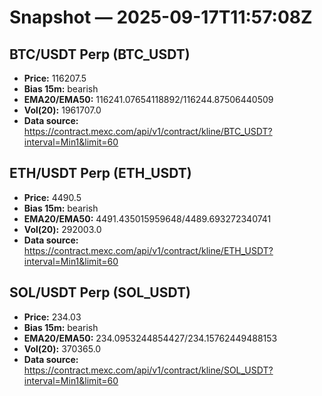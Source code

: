 # Snapshot — 2025-09-17T11:57:08Z

## BTC/USDT Perp (BTC_USDT)
- **Price:** 116207.5
- **Bias 15m:** bearish
- **EMA20/EMA50:** 116241.07654118892/116244.87506440509
- **Vol(20):** 1961707.0
- **Data source:** https://contract.mexc.com/api/v1/contract/kline/BTC_USDT?interval=Min1&limit=60

## ETH/USDT Perp (ETH_USDT)
- **Price:** 4490.5
- **Bias 15m:** bearish
- **EMA20/EMA50:** 4491.435015959648/4489.693272340741
- **Vol(20):** 292003.0
- **Data source:** https://contract.mexc.com/api/v1/contract/kline/ETH_USDT?interval=Min1&limit=60

## SOL/USDT Perp (SOL_USDT)
- **Price:** 234.03
- **Bias 15m:** bearish
- **EMA20/EMA50:** 234.0953244854427/234.15762449488153
- **Vol(20):** 370365.0
- **Data source:** https://contract.mexc.com/api/v1/contract/kline/SOL_USDT?interval=Min1&limit=60

